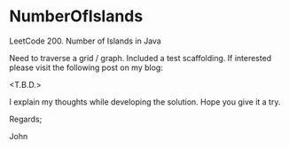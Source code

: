 # NumberOfIslands
LeetCode 200. Number of Islands in Java

Need to traverse a grid / graph.
Included a test scaffolding.
If interested please visit the following post on my blog:

<T.B.D.>

I explain my thoughts while developing the solution.
Hope you give it a try.

Regards;

John

